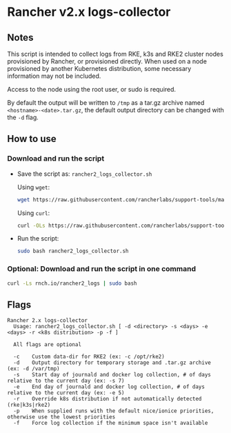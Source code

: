 # Rancher v2.x logs-collector

## Notes

This script is intended to collect logs from RKE, k3s and RKE2 cluster nodes provisioned by Rancher, or provisioned directly. When used on a node provisioned by another Kubernetes distribution, some necessary information may not be included.

Access to the node using the root user, or sudo is required.

By default the output will be written to `/tmp` as a tar.gz archive named `<hostname>-<date>.tar.gz`, the default output directory can be changed with the `-d` flag.

## How to use

### Download and run the script
* Save the script as: `rancher2_logs_collector.sh`

  Using `wget`:
    ```bash
    wget https://raw.githubusercontent.com/rancherlabs/support-tools/master/collection/rancher/v2.x/logs-collector/rancher2_logs_collector.sh
    ```
  Using `curl`:
    ```bash
    curl -OLs https://raw.githubusercontent.com/rancherlabs/support-tools/master/collection/rancher/v2.x/logs-collector/rancher2_logs_collector.sh
    ```
 
* Run the script:
  ```bash
  sudo bash rancher2_logs_collector.sh
  ```
### Optional: Download and run the script in one command
  ```bash
  curl -Ls rnch.io/rancher2_logs | sudo bash
  ```

## Flags

```
Rancher 2.x logs-collector
  Usage: rancher2_logs_collector.sh [ -d <directory> -s <days> -e <days> -r <k8s distribution> -p -f ]

  All flags are optional

  -c    Custom data-dir for RKE2 (ex: -c /opt/rke2)
  -d    Output directory for temporary storage and .tar.gz archive (ex: -d /var/tmp)
  -s    Start day of journald and docker log collection, # of days relative to the current day (ex: -s 7)
  -e    End day of journald and docker log collection, # of days relative to the current day (ex: -e 5)
  -r    Override k8s distribution if not automatically detected (rke|k3s|rke2)
  -p    When supplied runs with the default nice/ionice priorities, otherwise use the lowest priorities
  -f    Force log collection if the minimum space isn't available
```

